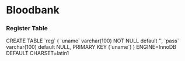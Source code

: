 # Bloodbank

<h3>Register Table</h3>
CREATE TABLE `reg` (
  `uname` varchar(100) NOT NULL default '',
  `pass` varchar(100) default NULL,
  PRIMARY KEY  (`uname`)
) ENGINE=InnoDB DEFAULT CHARSET=latin1
